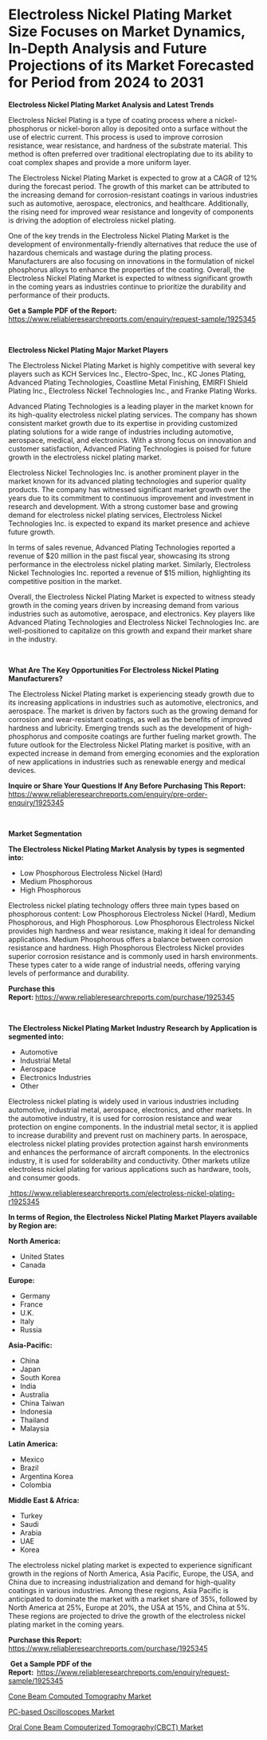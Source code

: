 <p><h1>Electroless Nickel Plating Market Size Focuses on Market Dynamics, In-Depth Analysis and Future Projections of its Market Forecasted for Period from 2024 to 2031</h1></p><p><strong>Electroless Nickel Plating Market Analysis and Latest Trends</strong></p>
<p><p>Electroless Nickel Plating is a type of coating process where a nickel-phosphorus or nickel-boron alloy is deposited onto a surface without the use of electric current. This process is used to improve corrosion resistance, wear resistance, and hardness of the substrate material. This method is often preferred over traditional electroplating due to its ability to coat complex shapes and provide a more uniform layer.</p><p>The Electroless Nickel Plating Market is expected to grow at a CAGR of 12% during the forecast period. The growth of this market can be attributed to the increasing demand for corrosion-resistant coatings in various industries such as automotive, aerospace, electronics, and healthcare. Additionally, the rising need for improved wear resistance and longevity of components is driving the adoption of electroless nickel plating.</p><p>One of the key trends in the Electroless Nickel Plating Market is the development of environmentally-friendly alternatives that reduce the use of hazardous chemicals and wastage during the plating process. Manufacturers are also focusing on innovations in the formulation of nickel phosphorus alloys to enhance the properties of the coating. Overall, the Electroless Nickel Plating Market is expected to witness significant growth in the coming years as industries continue to prioritize the durability and performance of their products.</p></p>
<p><strong>Get a Sample PDF of the Report:&nbsp;</strong> <a href="https://www.reliableresearchreports.com/enquiry/request-sample/1925345">https://www.reliableresearchreports.com/enquiry/request-sample/1925345</a></p>
<p>&nbsp;</p>
<p><strong>Electroless Nickel Plating Major Market Players</strong></p>
<p><p>The Electroless Nickel Plating Market is highly competitive with several key players such as KCH Services Inc., Electro-Spec, Inc., KC Jones Plating, Advanced Plating Technologies, Coastline Metal Finishing, EMIRFI Shield Plating Inc., Electroless Nickel Technologies Inc., and Franke Plating Works.</p><p>Advanced Plating Technologies is a leading player in the market known for its high-quality electroless nickel plating services. The company has shown consistent market growth due to its expertise in providing customized plating solutions for a wide range of industries including automotive, aerospace, medical, and electronics. With a strong focus on innovation and customer satisfaction, Advanced Plating Technologies is poised for future growth in the electroless nickel plating market.</p><p>Electroless Nickel Technologies Inc. is another prominent player in the market known for its advanced plating technologies and superior quality products. The company has witnessed significant market growth over the years due to its commitment to continuous improvement and investment in research and development. With a strong customer base and growing demand for electroless nickel plating services, Electroless Nickel Technologies Inc. is expected to expand its market presence and achieve future growth.</p><p>In terms of sales revenue, Advanced Plating Technologies reported a revenue of $20 million in the past fiscal year, showcasing its strong performance in the electroless nickel plating market. Similarly, Electroless Nickel Technologies Inc. reported a revenue of $15 million, highlighting its competitive position in the market.</p><p>Overall, the Electroless Nickel Plating Market is expected to witness steady growth in the coming years driven by increasing demand from various industries such as automotive, aerospace, and electronics. Key players like Advanced Plating Technologies and Electroless Nickel Technologies Inc. are well-positioned to capitalize on this growth and expand their market share in the industry.</p></p>
<p>&nbsp;</p>
<p><strong>What Are The Key Opportunities For Electroless Nickel Plating Manufacturers?</strong></p>
<p><p>The Electroless Nickel Plating market is experiencing steady growth due to its increasing applications in industries such as automotive, electronics, and aerospace. The market is driven by factors such as the growing demand for corrosion and wear-resistant coatings, as well as the benefits of improved hardness and lubricity. Emerging trends such as the development of high-phosphorus and composite coatings are further fueling market growth. The future outlook for the Electroless Nickel Plating market is positive, with an expected increase in demand from emerging economies and the exploration of new applications in industries such as renewable energy and medical devices.</p></p>
<p><strong>Inquire or Share Your Questions If Any Before Purchasing This Report:</strong> <a href="https://www.reliableresearchreports.com/enquiry/pre-order-enquiry/1925345">https://www.reliableresearchreports.com/enquiry/pre-order-enquiry/1925345</a></p>
<p>&nbsp;</p>
<p><strong>Market Segmentation</strong></p>
<p><strong>The Electroless Nickel Plating Market Analysis by types is segmented into:</strong></p>
<p><ul><li>Low Phosphorous Electroless Nickel (Hard)</li><li>Medium Phosphorous</li><li>High Phosphorous</li></ul></p>
<p><p>Electroless nickel plating technology offers three main types based on phosphorous content: Low Phosphorous Electroless Nickel (Hard), Medium Phosphorous, and High Phosphorous. Low Phosphorous Electroless Nickel provides high hardness and wear resistance, making it ideal for demanding applications. Medium Phosphorous offers a balance between corrosion resistance and hardness. High Phosphorous Electroless Nickel provides superior corrosion resistance and is commonly used in harsh environments. These types cater to a wide range of industrial needs, offering varying levels of performance and durability.</p></p>
<p><strong>Purchase this Report:&nbsp;</strong><a href="https://www.reliableresearchreports.com/purchase/1925345">https://www.reliableresearchreports.com/purchase/1925345</a></p>
<p>&nbsp;</p>
<p><strong>The Electroless Nickel Plating Market Industry Research by Application is segmented into:</strong></p>
<p><ul><li>Automotive</li><li>Industrial Metal</li><li>Aerospace</li><li>Electronics Industries</li><li>Other</li></ul></p>
<p><p>Electroless nickel plating is widely used in various industries including automotive, industrial metal, aerospace, electronics, and other markets. In the automotive industry, it is used for corrosion resistance and wear protection on engine components. In the industrial metal sector, it is applied to increase durability and prevent rust on machinery parts. In aerospace, electroless nickel plating provides protection against harsh environments and enhances the performance of aircraft components. In the electronics industry, it is used for solderability and conductivity. Other markets utilize electroless nickel plating for various applications such as hardware, tools, and consumer goods.</p></p>
<p><a href="https://www.reliableresearchreports.com/electroless-nickel-plating-r1925345">&nbsp;https://www.reliableresearchreports.com/electroless-nickel-plating-r1925345</a></p>
<p><strong>In terms of Region, the Electroless Nickel Plating Market Players available by Region are:</strong></p>
<p>
    <p> <strong> North America: </strong>
        <ul>
            <li>United States</li>
            <li>Canada</li>
        </ul>
        </p> 
    <p> <strong> Europe: </strong>
        <ul>
            <li>Germany</li>
            <li>France</li>
            <li>U.K.</li>
            <li>Italy</li>
            <li>Russia</li>
        </ul>
        </p> 
    <p> <strong> Asia-Pacific: </strong>
        <ul>
            <li>China</li>
            <li>Japan</li>
            <li>South Korea</li>
            <li>India</li>
            <li>Australia</li>
            <li>China Taiwan</li>
            <li>Indonesia</li>
            <li>Thailand</li>
            <li>Malaysia</li>
        </ul>
        </p> 
    <p> <strong> Latin America: </strong>
        <ul>
            <li>Mexico</li>
            <li>Brazil</li>
            <li>Argentina Korea</li>
            <li>Colombia</li>
        </ul>
        </p> 
    <p> <strong> Middle East & Africa: </strong>
        <ul>
            <li>Turkey</li>
            <li>Saudi</li>
            <li>Arabia</li>
            <li>UAE</li>
            <li>Korea</li>
        </ul>
    </p>
    </p>
<p><p>The electroless nickel plating market is expected to experience significant growth in the regions of North America, Asia Pacific, Europe, the USA, and China due to increasing industrialization and demand for high-quality coatings in various industries. Among these regions, Asia Pacific is anticipated to dominate the market with a market share of 35%, followed by North America at 25%, Europe at 20%, the USA at 15%, and China at 5%. These regions are projected to drive the growth of the electroless nickel plating market in the coming years.</p></p>
<p><strong>Purchase this Report: </strong><a href="https://www.reliableresearchreports.com/purchase/1925345">https://www.reliableresearchreports.com/purchase/1925345</a></p>
<p>&nbsp;<strong>Get a Sample PDF of the Report:&nbsp;&nbsp;</strong><a href="https://www.reliableresearchreports.com/enquiry/request-sample/1925345">https://www.reliableresearchreports.com/enquiry/request-sample/1925345</a></p>
<p><strong></strong></p>
<p><p><a href="https://github.com/kmatchooka/Market-Research-Report-List-1/blob/main/cone-beam-computed-tomography-market.md">Cone Beam Computed Tomography Market</a></p><p><a href="https://github.com/zmnbyevx75/Market-Research-Report-List-1/blob/main/pc-based-oscilloscopes-market.md">PC-based Oscilloscopes Market</a></p><p><a href="https://github.com/DarrenSipes1990/Market-Research-Report-List-2/blob/main/oral-cone-beam-computerized-tomographycbct-market.md">Oral Cone Beam Computerized Tomography(CBCT) Market</a></p></p>